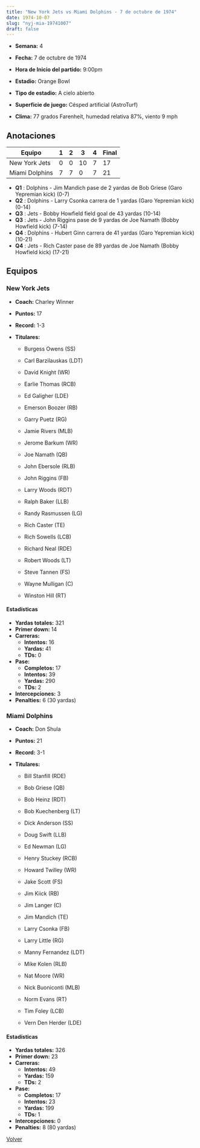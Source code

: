 ```yaml
---
title: "New York Jets vs Miami Dolphins - 7 de octubre de 1974"
date: 1974-10-07
slug: "nyj-mia-19741007"
draft: false
---
```


* **Semana:** 4
* **Fecha:** 7 de octubre de 1974

* **Hora de Inicio del partido:** 9:00pm
* **Estadio:** Orange Bowl
* **Tipo de estadio:** A cielo abierto
* **Superficie de juego:** Césped artificial (AstroTurf)
* **Clima:** 77 grados Farenheit, humedad relativa 87%, viento 9 mph





## Anotaciones
| Equipo | 1 | 2 | 3 | 4 | Final |
|--------|---|---|---|---|-------|
| New York Jets  | 0 | 0 | 10 | 7  | 17 |
| Miami Dolphins  | 7 | 7 | 0 | 7  | 21 |
* **Q1** : Dolphins - Jim Mandich pase de 2 yardas de Bob Griese (Garo Yepremian kick) (0-7)
* **Q2** : Dolphins - Larry Csonka carrera de 1 yardas (Garo Yepremian kick) (0-14)
* **Q3** : Jets - Bobby Howfield field goal de 43 yardas (10-14)
* **Q3** : Jets - John Riggins pase de 9 yardas de Joe Namath (Bobby Howfield kick) (7-14)
* **Q4** : Dolphins - Hubert Ginn carrera de 41 yardas (Garo Yepremian kick) (10-21)
* **Q4** : Jets - Rich Caster pase de 89 yardas de Joe Namath (Bobby Howfield kick) (17-21)


## Equipos


### New York Jets
* **Coach:** Charley Winner
* **Puntos:** 17
* **Record:** 1-3
* **Titulares:** 

  * Burgess Owens (SS) 

  * Carl Barzilauskas (LDT) 

  * David Knight (WR) 

  * Earlie Thomas (RCB) 

  * Ed Galigher (LDE) 

  * Emerson Boozer (RB) 

  * Garry Puetz (RG) 

  * Jamie Rivers (MLB) 

  * Jerome Barkum (WR) 

  * Joe Namath (QB) 

  * John Ebersole (RLB) 

  * John Riggins (FB) 

  * Larry Woods (RDT) 

  * Ralph Baker (LLB) 

  * Randy Rasmussen (LG) 

  * Rich Caster (TE) 

  * Rich Sowells (LCB) 

  * Richard Neal (RDE) 

  * Robert Woods (LT) 

  * Steve Tannen (FS) 

  * Wayne Mulligan (C) 

  * Winston Hill (RT) 

#### Estadísticas
* **Yardas totales:** 321
* **Primer down:** 14
* **Carreras:**
  * **Intentos:** 16
  * **Yardas:** 41
  * **TDs:** 0
* **Pase:**
  * **Completos:** 17
  * **Intentos:** 39
  * **Yardas:** 290
  * **TDs:** 2
* **Intercepciones:** 3
* **Penalties:** 6 (30 yardas)

### Miami Dolphins
* **Coach:** Don Shula
* **Puntos:** 21
* **Record:** 3-1
* **Titulares:** 

  * Bill Stanfill (RDE) 

  * Bob Griese (QB) 

  * Bob Heinz (RDT) 

  * Bob Kuechenberg (LT) 

  * Dick Anderson (SS) 

  * Doug Swift (LLB) 

  * Ed Newman (LG) 

  * Henry Stuckey (RCB) 

  * Howard Twilley (WR) 

  * Jake Scott (FS) 

  * Jim Kiick (RB) 

  * Jim Langer (C) 

  * Jim Mandich (TE) 

  * Larry Csonka (FB) 

  * Larry Little (RG) 

  * Manny Fernandez (LDT) 

  * Mike Kolen (RLB) 

  * Nat Moore (WR) 

  * Nick Buoniconti (MLB) 

  * Norm Evans (RT) 

  * Tim Foley (LCB) 

  * Vern Den Herder (LDE) 

#### Estadísticas
* **Yardas totales:** 326
* **Primer down:** 23
* **Carreras:**
  * **Intentos:** 49
  * **Yardas:** 159
  * **TDs:** 2
* **Pase:**
  * **Completos:** 17
  * **Intentos:** 23
  * **Yardas:** 199
  * **TDs:** 1
* **Intercepciones:** 0
* **Penalties:** 8 (80 yardas)


[Volver](/historia/1974)
